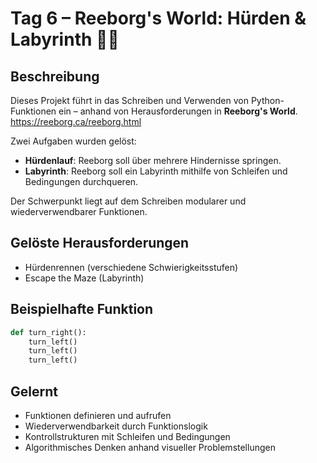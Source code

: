 # Tag 6 – Reeborg's World: Hürden & Labyrinth 🧠🐍

## Beschreibung
Dieses Projekt führt in das Schreiben und Verwenden von Python-Funktionen ein – anhand von Herausforderungen in **Reeborg's World**.
https://reeborg.ca/reeborg.html

Zwei Aufgaben wurden gelöst:

- **Hürdenlauf**: Reeborg soll über mehrere Hindernisse springen.
- **Labyrinth**: Reeborg soll ein Labyrinth mithilfe von Schleifen und Bedingungen durchqueren.

Der Schwerpunkt liegt auf dem Schreiben modularer und wiederverwendbarer Funktionen.

## Gelöste Herausforderungen
- Hürdenrennen (verschiedene Schwierigkeitsstufen)
- Escape the Maze (Labyrinth)

## Beispielhafte Funktion
```python
def turn_right():
    turn_left()
    turn_left()
    turn_left()
```

## Gelernt

- Funktionen definieren und aufrufen
- Wiederverwendbarkeit durch Funktionslogik
- Kontrollstrukturen mit Schleifen und Bedingungen
- Algorithmisches Denken anhand visueller Problemstellungen

